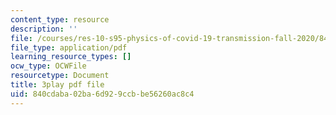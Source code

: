 ```yaml
---
content_type: resource
description: ''
file: /courses/res-10-s95-physics-of-covid-19-transmission-fall-2020/840cdaba02ba6d929ccbbe56260ac8c4_6sXqF5pz0bs.pdf
file_type: application/pdf
learning_resource_types: []
ocw_type: OCWFile
resourcetype: Document
title: 3play pdf file
uid: 840cdaba-02ba-6d92-9ccb-be56260ac8c4
---
```

